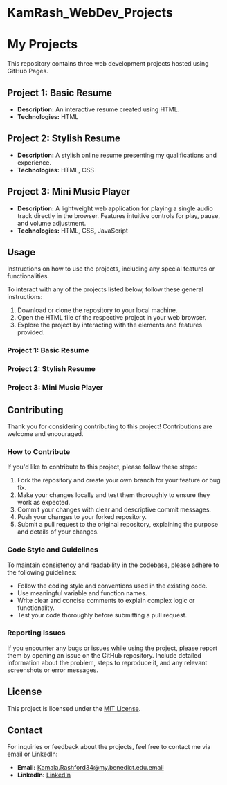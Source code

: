 # KamRash_WebDev_Projects
# My Projects

This repository contains three web development projects hosted using GitHub Pages.

## Project 1: Basic Resume

- **Description:** An interactive resume created using HTML.
- **Technologies:** HTML

## Project 2: Stylish Resume

- **Description:** A stylish online resume presenting my qualifications and experience. 
- **Technologies:** HTML, CSS

## Project 3: Mini Music Player

- **Description:** A lightweight web application for playing a single audio track directly in the browser. Features intuitive controls 
                     for play, pause, and volume adjustment.
- **Technologies:** HTML, CSS, JavaScript

## Usage

Instructions on how to use the projects, including any special features or functionalities.

To interact with any of the projects listed below, follow these general instructions:

1. Download or clone the repository to your local machine.
2. Open the HTML file of the respective project in your web browser.
3. Explore the project by interacting with the elements and features provided.

### Project 1: Basic Resume

### Project 2: Stylish Resume

### Project 3: Mini Music Player

## Contributing

Thank you for considering contributing to this project! Contributions are welcome and encouraged.

### How to Contribute

If you'd like to contribute to this project, please follow these steps:

1. Fork the repository and create your own branch for your feature or bug fix.
2. Make your changes locally and test them thoroughly to ensure they work as expected.
3. Commit your changes with clear and descriptive commit messages.
4. Push your changes to your forked repository.
5. Submit a pull request to the original repository, explaining the purpose and details of your changes.

### Code Style and Guidelines

To maintain consistency and readability in the codebase, please adhere to the following guidelines:

- Follow the coding style and conventions used in the existing code.
- Use meaningful variable and function names.
- Write clear and concise comments to explain complex logic or functionality.
- Test your code thoroughly before submitting a pull request.

### Reporting Issues

If you encounter any bugs or issues while using the project, please report them by opening an issue on the GitHub repository. Include detailed information about the problem, steps to reproduce it, and any relevant screenshots or error messages.

## License

This project is licensed under the [MIT License](LICENSE).

## Contact

For inquiries or feedback about the projects, feel free to contact me via email or LinkedIn:

- **Email:** Kamala.Rashford34@my.benedict.edu.email
- **LinkedIn:** [LinkedIn](https://www.linkedin.com/in/kamala-rashford-5545b5295/)
